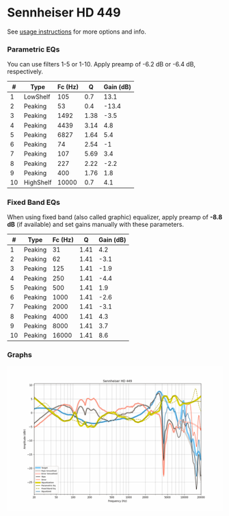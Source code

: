 # Sennheiser HD 449
See [usage instructions](https://github.com/jaakkopasanen/AutoEq#usage) for more options and info.

### Parametric EQs
You can use filters 1-5 or 1-10. Apply preamp of -6.2 dB or -6.4 dB, respectively.

|   # | Type      |   Fc (Hz) |    Q |   Gain (dB) |
|-----|-----------|-----------|------|-------------|
|   1 | LowShelf  |       105 | 0.7  |        13.1 |
|   2 | Peaking   |        53 | 0.4  |       -13.4 |
|   3 | Peaking   |      1492 | 1.38 |        -3.5 |
|   4 | Peaking   |      4439 | 3.14 |         4.8 |
|   5 | Peaking   |      6827 | 1.64 |         5.4 |
|   6 | Peaking   |        74 | 2.54 |        -1   |
|   7 | Peaking   |       107 | 5.69 |         3.4 |
|   8 | Peaking   |       227 | 2.22 |        -2.2 |
|   9 | Peaking   |       400 | 1.76 |         1.8 |
|  10 | HighShelf |     10000 | 0.7  |         4.1 |

### Fixed Band EQs
When using fixed band (also called graphic) equalizer, apply preamp of **-8.8 dB** (if available) and set gains manually with these parameters.

|   # | Type    |   Fc (Hz) |    Q |   Gain (dB) |
|-----|---------|-----------|------|-------------|
|   1 | Peaking |        31 | 1.41 |         4.2 |
|   2 | Peaking |        62 | 1.41 |        -3.1 |
|   3 | Peaking |       125 | 1.41 |        -1.9 |
|   4 | Peaking |       250 | 1.41 |        -4.4 |
|   5 | Peaking |       500 | 1.41 |         1.9 |
|   6 | Peaking |      1000 | 1.41 |        -2.6 |
|   7 | Peaking |      2000 | 1.41 |        -3.1 |
|   8 | Peaking |      4000 | 1.41 |         4.3 |
|   9 | Peaking |      8000 | 1.41 |         3.7 |
|  10 | Peaking |     16000 | 1.41 |         8.6 |

### Graphs
![](./Sennheiser%20HD%20449.png)
